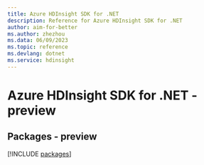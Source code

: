 ```yaml
---
title: Azure HDInsight SDK for .NET
description: Reference for Azure HDInsight SDK for .NET
author: aim-for-better
ms.author: zhezhou
ms.data: 06/09/2023
ms.topic: reference
ms.devlang: dotnet
ms.service: hdinsight
---
```

# Azure HDInsight SDK for .NET - preview
## Packages - preview
[!INCLUDE [packages](hdinsight-index.md)]